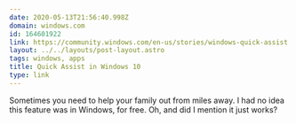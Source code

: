 ```yaml
---
date: 2020-05-13T21:56:40.998Z
domain: windows.com
id: 164601922
link: https://community.windows.com/en-us/stories/windows-quick-assist
layout: ../../layouts/post-layout.astro
tags: windows, apps
title: Quick Assist in Windows 10
type: link
---
```


Sometimes you need to help your family out from miles away. I had no idea this feature was in Windows, for free. Oh, and did I mention it just works?

